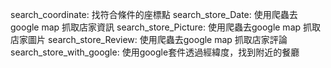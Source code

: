 search_coordinate: 找符合條件的座標點
search_store_Date: 使用爬蟲去google map 抓取店家資訊
search_store_Picture: 使用爬蟲去google map 抓取店家圖片
search_store_Review: 使用爬蟲去google map 抓取店家評論
search_store_with_google: 使用google套件透過經緯度，找到附近的餐廳